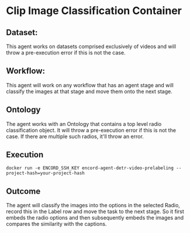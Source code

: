 # Clip Image Classification Container

## Dataset:
This agent works on datasets comprised exclusively of videos and will throw a pre-execution error if this is not the case.

## Workflow: 
This agent will work on any workflow that has an agent stage and will classify the images at that stage and move them onto the next stage.

## Ontology

The agent works with an Ontology that contains a top level radio classification object. It will throw a pre-execution error if this is not the case. If there are multiple such radios, it'll throw an error. 

## Execution

`docker run -e ENCORD_SSH_KEY encord-agent-detr-video-prelabeling --project-hash=your-project-hash`

## Outcome

The agent will classify the images into the options in the selected Radio, record this in the Label row and move the task to the next stage. So it first embeds the radio options and then subsequently embeds the images and compares the similarity with the captions.
